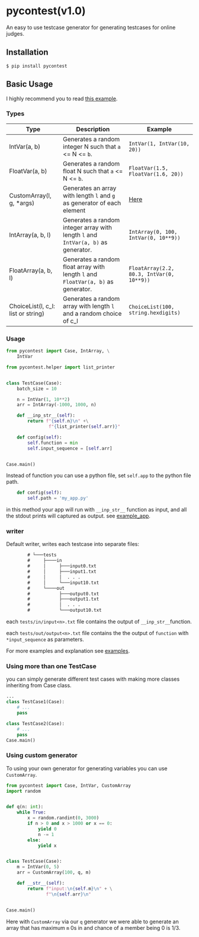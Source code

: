 # pycontest(v1.0)

An easy to use testcase generator for generating testcases for online judges.

## Installation

`$ pip install pycontest`


## Basic Usage
I highly recommend you to read [this example](https://github.com/matinhimself/pycontest/blob/main/examples/complete_usage.py). 

### Types

| Type |  Description | Example |
| - | - | - |
| IntVar(a, b)| Generates a random integer N such that `a` <= N <= `b`.| `IntVar(1, IntVar(10, 20))` |
| FloatVar(a, b) |  Generates a random float N such that `a` <= N <= `b`.| `FloatVar(1.5, FloatVar(1.6, 20))`  | 
| CustomArray(l, g, *args) | Generates an array with length `l` and `g` as generator of each element | [Here]( #using-custom-generator) |
|IntArray(a, b, l)|Generates a random integer array with length `l` and `IntVar(a, b)` as generator.|`IntArray(0, 100, IntVar(0, 10**9))`|
|FloatArray(a, b, l)|Generates a random float array with length `l` and `FloatVar(a, b)` as generator.|`FloatArray(2.2, 80.3, IntVar(0, 10**9))`|
|ChoiceList(l, c_l: list or string)|Generates a random array with length `l` and a random choice of c_l |`ChoiceList(100, string.hexdigits)`|

### Usage
```python
from pycontest import Case, IntArray, \
    IntVar

from pycontest.helper import list_printer


class TestCase(Case):
    batch_size = 10

    n = IntVar(1, 10**2)
    arr = IntArray(-1000, 1000, n)

    def __inp_str__(self):
        return f"{self.n}\n" +\
                f"{list_printer(self.arr)}"

    def config(self):
        self.function = min
        self.input_sequence = [self.arr]


Case.main()
```

Instead of function you can use a python file, set `self.app` to the python file path.

```python
    def config(self):
        self.path = 'my_app.py'
```

in this method your app will run with `__inp_str__` function as input, and all the stdout prints will captured as output.
see [example_app](https://github.com/matinhimself/pycontest/blob/main/examples/example_app.py).

### writer

Default writer, writes each testcase into separate files:

```txt
        # └───tests
        #     ├────in
        #     │     ├───input0.txt
        #     │     ├───input1.txt
        #     │     │  . . .
        #     │     └───input10.txt
        #     └────out
        #           ├───output0.txt
        #           ├───output1.txt
        #           │  . . .
        #           └───output10.txt
```

each `tests/in/input<n>.txt` file contains the output of `__inp_str__`function.

each `tests/out/output<n>.txt` file contains the the output of `function` with `*input_sequence` as parameters.

For more examples and explanation see [examples](https://github.com/matinhimself/pycontest/tree/main/examples).

### Using more than one TestCase

you can simply generate different test cases with making more classes inheriting from Case class.

```python
...
class TestCase1(Case):
    # ...
    pass

class TestCase2(Case):
    # ...
    pass
Case.main()
```

### Using custom generator

To using your own generator for generating variables you can use `CustomArray`.

```python
from pycontest import Case, IntVar, CustomArray
import random


def q(n: int):
    while True:
        x = random.randint(0, 3000)
        if n > 0 and x > 1000 or x == 0:
            yield 0
            n -= 1
        else:
            yield x


class TestCase(Case):
    m = IntVar(0, 5)
    arr = CustomArray(100, q, m)

    def __str__(self):
        return f"input:\n{self.m}\n" + \
               f"\n{self.arr}\n"


Case.main()

```

Here with `CustomArray` via our `q` generator we were able to generate an array that has maximum `m` 0s in and chance of a member being 0 is 1/3.
